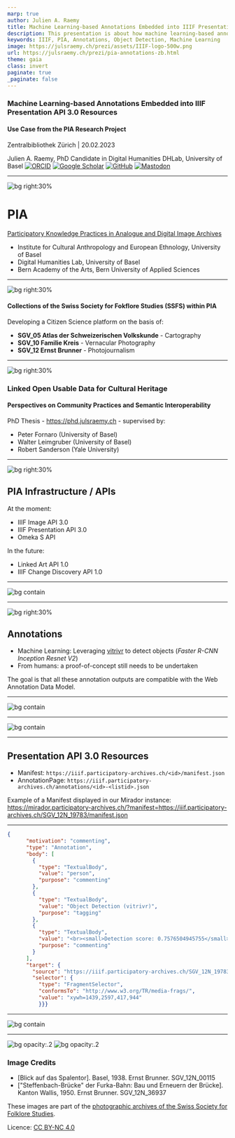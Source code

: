 ```yaml
---
marp: true
author: Julien A. Raemy
title: Machine Learning-based Annotations Embedded into IIIF Presentation API 3.0 Resources. Use Case from the PIA Research Project 
description: This presentation is about how machine learning-based annotations have been embedded into IIIF Presentation API 3.0 Resources within the PIA research project. This presentation was created in the context of an informal one-day event at the Zentralbibliothek Zürich.
keywords: IIIF, PIA, Annotations, Object Detection, Machine Learning
image: https://julsraemy.ch/prezi/assets/IIIF-logo-500w.png
url: https://julsraemy.ch/prezi/pia-annotations-zb.html
theme: gaia
class: invert
paginate: true
_paginate: false
---
```


<!-- _class: lead -->

### Machine Learning-based Annotations Embedded into IIIF Presentation API 3.0 Resources 

#### Use Case from the PIA Research Project 

Zentralbibliothek Zürich | 20.02.2023

Julien A. Raemy, PhD Candidate in Digital Humanities
DHLab, University of Basel
[![ORCID](https://img.shields.io/static/v1?label=ORCID&message=0000-0002-4711-5759&color=A6CE39&logo=orcid)](https://orcid.org/0000-0002-4711-5759) [![Google Scholar](https://img.shields.io/static/v1?label=Google%20Scholar&message=Julien%20A.%20Raemy&color=4285F4&logo=googlescholar)](https://scholar.google.ch/citations?user=pGROUG0AAAAJ&hl) [![GitHub](https://img.shields.io/static/v1?label=GitHub&message=julsraemy&color=181717&logo=github)](https://github.com/julsraemy) [![Mastodon](https://img.shields.io/static/v1?label=Mastodon&message=@julsraemy@hcommons.social&color=6364FF&logo=mastodon)](https://hcommons.social/@julsraemy)


<!-- This presentation is about the deployment of IIIF within the PIA research project  -->

--- 

<!-- footer: 'Julien A. Raemy' -->

![bg right:30%](https://sipi.participatory-archives.ch/SGV_12/SGV_12N_00115.jp2/full/max/0/default.jpg)

# PIA

[Participatory Knowledge Practices in Analogue and Digital Image Archives](https://about.participatory-archives.ch/)

- Institute for Cultural Anthropology and European Ethnology, University of Basel
- Digital Humanities Lab, University of Basel
- Bern Academy of the Arts, Bern University of Applied Sciences

<!-- PIA is a Sinergia project funded by the Swiss National Science Foundation (SNSF) led by the University of Basel, the Uni, the Bern Academy of the Arts, and the Swiss Society for Folklore Studies. PIA wants to connect the world of data and things in an interdisciplinary manner. 

We explore the phases of the analogue and digital archive from the perspectives of cultural anthropology, technology and design. The common goal of this project is to design a visual interface with machine learning-based tools to make it easy to annotate, contextualize, organize, and link both images and their meta-information, to deliberately encourage the participatory use of archives. -->

---
![bg right:30%](https://sipi.participatory-archives.ch/SGV_12/SGV_12N_00115.jp2/full/max/0/default.jpg)

#### Collections of the Swiss Society for Fokflore Studies (SSFS) within PIA

Developing a Citizen Science platform on the basis of:

- **SGV_05 Atlas der Schweizerischen Volkskunde** - Cartography
- **SGV_10 Familie Kreis** - Vernacular Photography
- **SGV_12 Ernst Brunner** - Photojournalism

---


![bg right:30%](https://sipi.participatory-archives.ch/SGV_12/SGV_12N_00115.jp2/full/max/0/default.jpg)

### Linked Open Usable Data for Cultural Heritage
#### <!-- fit --> Perspectives on Community Practices and Semantic Interoperability

PhD Thesis - https://phd.julsraemy.ch - supervised by: 
- Peter Fornaro (University of Basel)
- Walter Leimgruber (University of Basel)
- Robert Sanderson (Yale University)

<!-- I am doing my PhD in Digital Humanities on Linked Open Usable Data, with a focus on its (potential) use in the Humanities and the perspectives it could bring in terms of semantics and interoperability. My research is grounded as part of the Participatory Knowledge Practices in Analogue and Digital Image Archives (PIA) research project, which aims to develop a Citizen Science platform around three photographic collections of the Swiss Society for Folklore Studies (SSFS).  -->

--- 

![bg right:30%](https://sipi.participatory-archives.ch/SGV_12/SGV_12N_36937.jp2/full/max/0/default.jpg)

## PIA Infrastructure / APIs

At the moment:

- IIIF Image API 3.0
- IIIF Presentation API 3.0
- Omeka S API

In the future:

- Linked Art API 1.0
- IIIF Change Discovery API 1.0

---

![bg contain](https://julsraemy.ch/prezi/assets/pia-archi-high-level.jpg)

---

![bg right:30%](https://sipi.participatory-archives.ch/SGV_12/SGV_12N_36937.jp2/full/max/0/default.jpg)

## Annotations

- Machine Learning: Leveraging [vitrivr](https://vitrivr.org/) to detect objects (_Faster R-CNN Inception Resnet V2_)
- From humans: a proof-of-concept still needs to be undertaken

The goal is that all these annotation outputs are compatible with the Web Annotation Data Model.

---


![bg contain](https://julsraemy.ch/prezi/assets/SGV_12N_19783-objects.jpeg)

---


![bg contain](https://julsraemy.ch/prezi/assets/pia_iiif_workflow.jpg)

<!-- IIIF Workflow within PIA - We have developed an application for IIIF Resources based on Laravel, an opensource PHP Framework11 for generating IIIF resources (Manifests and Collections) as well as machine-learning Annotations, which are derived from vitrivr, a content-based multimedia retrieval system. To serve IIIF manifests, the
application consumes metadata from our repositories.
Our main database is managed through Omeka S -->

---

## Presentation API 3.0 Resources

- Manifest: `https://iiif.participatory-archives.ch/<id>/manifest.json`
- AnnotationPage: `https://iiif.participatory-archives.ch/annotations/<id>-<listid>.json`

Example of a Manifest displayed in our Mirador instance: https://mirador.participatory-archives.ch/?manifest=https://iiif.participatory-archives.ch/SGV_12N_19783/manifest.json

---

```json
{
      "motivation": "commenting",
      "type": "Annotation",
      "body": [
        {
          "type": "TextualBody",
          "value": "person",
          "purpose": "commenting"
        },
        {
          "type": "TextualBody",
          "value": "Object Detection (vitrivr)",
          "purpose": "tagging"
        },
        {
          "type": "TextualBody",
          "value": "<br><small>Detection score: 0.7576504945755</small>",
          "purpose": "commenting"
        }
      ],
      "target": {
        "source": "https://iiif.participatory-archives.ch/SGV_12N_19783/canvas/p1",
        "selector": {
          "type": "FragmentSelector",
          "conformsTo": "http://www.w3.org/TR/media-frags/",
          "value": "xywh=1439,2597,417,944"
          }}}
```


---

<!-- _footer: " " -->

![bg contain](https://julsraemy.ch/prezi/assets/pia-mirador-anno.png)

<!-- For object comparison, displaying annotations, as well as manipulating images, we decided to opt for Mirador. New cookbook recipes will be integrated into PIA, such as relevant patterns facilitating the display of geographical metadata within or pointing to maps. This monitoring work is indeed simplified as one of us is a member of the IIIF TRC, but a more automated setting without necessarily going through each recipe or the viewer matrix should in our opinion be sought -->

---

<!-- _footer: " " -->

![bg opacity:.2](https://sipi.participatory-archives.ch/SGV_12/SGV_12N_00115.jp2/full/max/0/default.jpg)
![bg opacity:.2](https://sipi.participatory-archives.ch/SGV_12/SGV_12N_36937.jp2/full/max/0/default.jpg)

### Image Credits
- [Blick auf das Spalentor]. Basel, 1938. Ernst Brunner. SGV_12N_00115 
- ["Steffenbach-Brücke" der Furka-Bahn: Bau und Erneuern der Brücke]. Kanton Wallis, 1950. Ernst Brunner. SGV_12N_36937

These images are part of the [photographic archives of the Swiss Society for Folklore Studies](https://archiv.sgv-sstp.ch/). 

Licence: [CC BY-NC 4.0](https://creativecommons.org/licenses/by-nc/4.0/legalcode)

